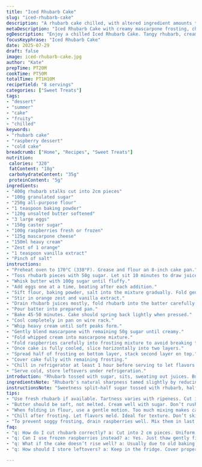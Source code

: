 ```yaml
---
title: "Iced Rhubarb Cake"
slug: "iced-rhubarb-cake"
description: "A rhubarb cake chilled, with altered ingredient amounts to shift tartness and texture. Adjusted baking and cooling times to suit a denser crumb. Sugar reduced, butter fractioned differently. Strawberry swapped for raspberries, cream cheese switched to mascarpone for a richer frost. Lemon zest replaced by orange peel for a bright twist. Layers of soft cake and icy filling meld into a cold dessert that’s both tangy and creamy, suitable for summer gatherings or anytime craving a chilled fruity cake."
metaDescription: "Iced Rhubarb Cake with creamy mascarpone frosting, chilled for perfect summer treat. Tangy rhubarb, sweet raspberries. Refreshing dessert."
ogDescription: "Enjoy a chilled Iced Rhubarb Cake. Tangy rhubarb, creamy mascarpone, refreshing summer dessert. Perfect for gatherings or anytime craving something fruity."
focusKeyphrase: "Iced Rhubarb Cake"
date: 2025-07-29
draft: false
image: iced-rhubarb-cake.jpg
author: "Kate"
prepTime: PT20M
cookTime: PT50M
totalTime: PT1H10M
recipeYield: "8 servings"
categories: ["Sweet Treats"]
tags:
- "dessert"
- "summer"
- "cake"
- "fruity"
- "chilled"
keywords:
- "rhubarb cake"
- "raspberry dessert"
- "cold cake"
breadcrumb: ["Home", "Recipes", "Sweet Treats"]
nutrition: 
 calories: "320"
 fatContent: "18g"
 carbohydrateContent: "35g"
 proteinContent: "5g"
ingredients:
- "400g rhubarb stalks cut into 2cm pieces"
- "100g granulated sugar"
- "250g all-purpose flour"
- "1 teaspoon baking powder"
- "120g unsalted butter softened"
- "3 large eggs"
- "150g caster sugar"
- "100g raspberries fresh or frozen"
- "125g mascarpone cheese"
- "150ml heavy cream"
- "Zest of 1 orange"
- "1 teaspoon vanilla extract"
- "Pinch of salt"
instructions:
- "Preheat oven to 170°C (338°F). Grease and flour an 8-inch cake pan."
- "Toss rhubarb pieces with 50g sugar. Let sit 10 minutes to draw juices."
- "Whisk butter with 100g sugar until fluffy."
- "Add eggs one at a time, beating after each addition."
- "Sift flour, baking powder, salt into the mixture gradually. Fold gently."
- "Stir in orange zest and vanilla extract."
- "Drain rhubarb juices mostly, fold rhubarb into the batter carefully."
- "Pour batter into prepared pan."
- "Bake 45-50 minutes. Cake should spring back lightly when pressed."
- "Cool completely in pan on wire rack."
- "Whip heavy cream until soft peaks form."
- "Gently blend mascarpone with remaining 50g sugar until creamy."
- "Fold whipped cream into mascarpone mixture."
- "Fold raspberries carefully into frosting mixture to avoid breaking them."
- "Once cake is fully cooled, slice horizontally into two layers."
- "Spread half of frosting on bottom layer, stack second layer on top."
- "Cover cake fully with remaining frosting."
- "Chill in refrigerator at least 1 hour before serving to let flavors meld and cake set."
- "Serve cold, store leftovers under refrigeration."
introduction: "Rhubarb tossed with sugar, sits, sweating out juices. Butter beaten to fluff, eggs slurped in one by one. Flour sifted, a dusting of leavening and salt mixed in. Tangy, bright orange peel swapped the usual lemon twist. Raspberries hatch in the frosting, nestled in mascarpone's rich embrace, whipped cream folds gently over. Cake bakes denser, resting cool, sliced through the middle to flood with creamy cold frosting. Each bite tart and soft, cold cream meets fruity bite. Days hot outside, cake in fridge waiting. Cut thick, fork plunged into layers cold, sweet, tart, creamy. No nuts to crinkle teeth. Something cold, lush, biting back sweet."
ingredientsNote: "Rhubarb's natural sharpness tamed slightly by reducing sugar from usual amounts. Raspberries replace strawberries, adding a subtle earthier tang and a slightly different texture in frosting. Mascarpone richer, thicker than cream cheese, lends silkiness to frosting that pairs well with whipped cream’s lightness. Butter softened, not melted, to maintain airy batter, baking at slightly lower temp for a longer but gentler rise. Orange zest used in place of lemon adds complexity, citrusy but softer acidity. Salt balances sweetness just right, key element often overlooked in cakes. Fresh or frozen raspberries ok, just thaw gently and drain excess moisture to avoid frosting runniness."
instructionsNote: "Sweetness split—half sugar tossed with rhubarb, half creamed with butter then mixed into batter. Careful folding rhubarb in to keep bits intact, avoid soggy cake. Raspberries fresh/frozen folded last into frosting, mixed gently to retain shape. Baking time adjusted to 50 minutes at slightly reduced heat, check doneness by spring back, not toothpick—avoids dry crumb. Cake fully cooled before slicing horizontally—warm cake tears. Frosting whipped softly, blending mascarpone and cream, careful to avoid deflating peaks. Chill cake minimum hour to set layers, meld flavors. Serve chilled, fork slices from fridge, freshness in cold bites. Store covered, cold; lasts 2 days best."
tips:
- "Use fresh rhubarb if available. Tartness varies with ripeness. Cut into even pieces for uniform cooking. Drain juices well, avoid cake sogginess."
- "Butter should be soft, not melted. Cream well with sugar. Don’t rush this step, it’s crucial for texture. Incorporate eggs one by one slowly, this ensures fluff."
- "When folding in flour, use a gentle motion. Too much mixing makes cake dense. Overmixing leads to tough texture. Keep rhubarb intact. Fold carefully."
- "Chill after frosting. Let flavors meld. Ideal for texture. Don’t skip cooling, it sets the layers. A thick layer of frosting makes better presentation too."
- "To prevent soggy frosting, drain raspberries well. Mix them in last. Keep them whole; they add texture. Frosting should be light yet creamy, a delicate balance."
faq:
- "q: How do I cut rhubarb correctly? a: Cut into 2 cm pieces. Uniform size ensures even baking. Don’t forget to toss with sugar for more flavor."
- "q: Can I use frozen raspberries instead? a: Yes. Just thaw gently first. Drain excess moisture. Want the frosting to hold shape. Avoid watery frosting."
- "q: What if the cake doesn’t rise well? a: Usually due to old baking powder. Ensure it’s fresh. Or overmixing, that can make batter dense. Careful next time."
- "q: How should I store leftovers? a: Keep in the fridge. Cover properly, it lasts 2-3 days. No exposure to air, helps maintain texture and flavor."

---
```


